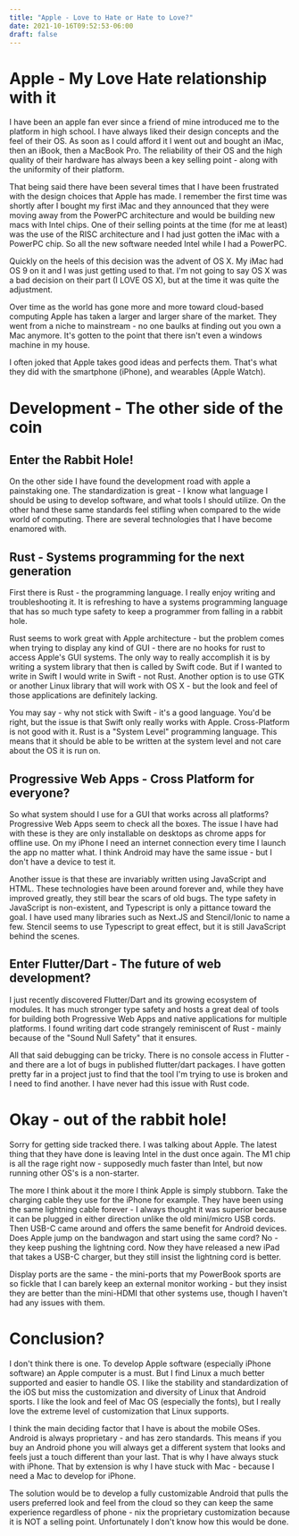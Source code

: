 ```yaml
---
title: "Apple - Love to Hate or Hate to Love?"
date: 2021-10-16T09:52:53-06:00
draft: false
---
```


# Apple - My Love Hate relationship with it

I have been an apple fan ever since a friend of mine introduced me to the
platform in high school. I have always liked their design concepts and the feel
of their OS. As soon as I could afford it I went out and bought an iMac, then
an iBook, then a MacBook Pro. The reliability of their OS and the high quality
of their hardware has always been a key selling point - along with the
uniformity of their platform.

That being said there have been several times that I have been frustrated with
the design choices that Apple has made. I remember the first time was shortly
after I bought my first iMac and they announced that they were moving away from
the PowerPC architecture and would be building new macs with Intel chips. One
of their selling points at the time (for me at least) was the use of the RISC
architecture and I had just gotten the iMac with a PowerPC chip. So all the new
software needed Intel while I had a PowerPC.

Quickly on the heels of this decision was the advent of OS X. My iMac had OS 9
on it and I was just getting used to that. I'm not going to say OS X was a bad
decision on their part (I LOVE OS X), but at the time it was quite the
adjustment.

Over time as the world has gone more and more toward cloud-based computing
Apple has taken a larger and larger share of the market. They went from a niche
to mainstream - no one baulks at finding out you own a Mac anymore. It's gotten
to the point that there isn't even a windows machine in my house.

I often joked that Apple takes good ideas and perfects them. That's what they
did with the smartphone (iPhone), and wearables (Apple Watch).

# Development - The other side of the coin

## Enter the Rabbit Hole!

On the other side I have found the development road with apple a painstaking
one. The standardization is great - I know what language I should be using to
develop software, and what tools I should utilize. On the other hand these same
standards feel stifling when compared to the wide world of computing. There are
several technologies that I have become enamored with.

## Rust - Systems programming for the next generation

First there is Rust - the programming language. I really enjoy writing and
troubleshooting it. It is refreshing to have a systems programming language
that has so much type safety to keep a programmer from falling in a rabbit
hole.

Rust seems to work great with Apple architecture - but the problem comes when
trying to display any kind of GUI - there are no hooks for rust to access
Apple's GUI systems. The only way to really accomplish it is by writing a
system library that then is called by Swift code. But if I wanted to write in
Swift I would write in Swift - not Rust. Another option is to use GTK or
another Linux library that will work with OS X - but the look and feel of those
applications are definitely lacking.

You may say - why not stick with Swift - it's a good language. You'd be right,
but the issue is that Swift only really works with Apple. Cross-Platform is
not good with it. Rust is a "System Level" programming language. This means
that it should be able to be written at the system level and not care about
the OS it is run on.

## Progressive Web Apps - Cross Platform for everyone?

So what system should I use for a GUI that works across all platforms?
Progressive Web Apps seem to check all the boxes. The issue I have had with
these is they are only installable on desktops as chrome apps for offline use.
On my iPhone I need an internet connection every time I launch the app no
matter what. I think Android may have the same issue - but I don't have a
device to test it.

Another issue is that these are invariably written using JavaScript and HTML.
These technologies have been around forever and, while they have improved
greatly, they still bear the scars of old bugs. The type safety in JavaScript
is non-existent, and Typescript is only a pittance toward the goal. I have used
many libraries such as Next.JS and Stencil/Ionic to name a few. Stencil seems
to use Typescript to great effect, but it is still JavaScript behind the
scenes.

## Enter Flutter/Dart - The future of web development?

I just recently discovered Flutter/Dart and its growing ecosystem of modules.
It has much stronger type safety and hosts a great deal of tools for building
both Progressive Web Apps and native applications for multiple platforms. I
found writing dart code strangely reminiscent of Rust - mainly because of the
"Sound Null Safety" that it ensures.

All that said debugging can be tricky. There is no console access in Flutter -
and there are a lot of bugs in published flutter/dart packages. I have gotten
pretty far in a project just to find that the tool I'm trying to use is broken
and I need to find another. I have never had this issue with Rust code.

# Okay - out of the rabbit hole!

Sorry for getting side tracked there. I was talking about Apple. The latest
thing that they have done is leaving Intel in the dust once again. The M1 chip
is all the rage right now - supposedly much faster than Intel, but now running
other OS's is a non-starter.

The more I think about it the more I think Apple is simply stubborn. Take the
charging cable they use for the iPhone for example. They have been using the
same lightning cable forever - I always thought it was superior because it can
be plugged in either direction unlike the old mini/micro USB cords. Then USB-C
came around and offers the same benefit for Android devices. Does Apple jump on
the bandwagon and start using the same cord? No - they keep pushing the
lightning cord. Now they have released a new iPad that takes a USB-C charger,
but they still insist the lightning cord is better.

Display ports are the same - the mini-ports that my PowerBook sports are so
fickle that I can barely keep an external monitor working - but they insist
they are better than the mini-HDMI that other systems use, though I haven't had
any issues with them.

# Conclusion?

I don't think there is one. To develop Apple software (especially iPhone
software) an Apple computer is a must. But I find Linux a much better
supported and easier to handle OS. I like the stability and standardization of
the iOS but miss the customization and diversity of Linux that Android sports.
I like the look and feel of Mac OS (especially the fonts), but I really love
the extreme level of customization that Linux supports.

I think the main deciding factor that I have is about the mobile OSes. Android
is always proprietary - and has zero standards. This means if you buy an
Android phone you will always get a different system that looks and feels just
a touch different than your last. That is why I have always stuck with iPhone.
That by extension is why I have stuck with Mac - because I need a Mac to
develop for iPhone.

The solution would be to develop a fully customizable Android that pulls the
users preferred look and feel from the cloud so they can keep the same
experience regardless of phone - nix the proprietary customization because it
is NOT a selling point. Unfortunately I don't know how this would be done.
